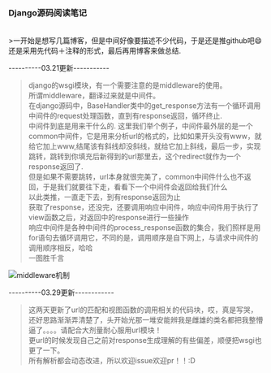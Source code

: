 <h3>Django源码阅读笔记</h3></br>
>一开始是想写几篇博客，但是中间好像要描述不少代码，于是还是推github吧😄</br>
还是采用先代码＋注释的形式，最后再用博客来做总结.

----------03.21更新-----------
>django的wsgi模块，有一个需要注意的是middleware的使用。</br>
所谓middleware，翻译过来就是中间件。</br>
在django源码中，BaseHandler类中的get_response方法有一个循环调用中间件的request处理函数，直到有response返回，循环终止.</br>
中间件到底是用来干什么的.
这里我们举个例子，中间件最外层的是一个common中间件，它是用来分析url的格式的，比如如果开头没有www，就给它加上www,结尾该有斜线却没斜线，就给它加上斜线，最后一步，实现跳转，跳转到你填充后新得到的url那里去，这个redirect就作为一个response返回了.</br>
但是如果不需要跳转，url本身就很完美了，common中间件什么也不返回，于是我们就要往下走，看看下一个中间件会返回给我们什么</br>
以此类推，一直走下去，到有response返回为止</br>
获取了response，还没完，还要调用响应中间件，响应中间件用于执行了view函数之后，对返回中的response进行一些操作</br>
响应中间件是各种中间件的process_response函数的集合，我们照样是用for语句去循环调用它，不同的是，调用顺序是自下网上，与请求中间件的调用顺序相反，哈哈</br>
一图胜千言</br>

![middleware机制](http://7xl4oh.com1.z0.glb.clouddn.com/django-middleware.jpg)

----------03.29更新------------
>这两天更新了url的匹配和视图函数的调用相关的代码块，哎，真是写哭，还好思路渐渐弄清楚了，头开始光那一堆安能辨我是雌雄的类名都把我整懵逼了。。。。请配合大剂量耐心服用url模块！</br>
更url的时候发现自己之前对response生成理解的有些偏差，顺便把wsgi也更了一下。</br>
所有解析都会动态改进，所以欢迎issue欢迎pr！！:D
